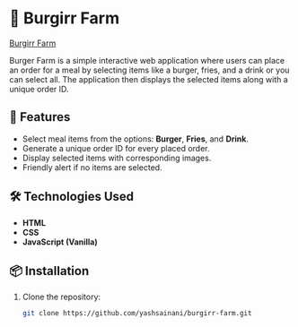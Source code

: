 # 🍔 Burgirr Farm

[Burgirr Farm](https://yashsainani.github.io/burgirr-farm/)

Burger Farm is a simple interactive web application where users can place an order for a meal by selecting items like a burger, fries, and a drink or you can select all. The application then displays the selected items along with a unique order ID.

## 🚀 Features

- Select meal items from the options: **Burger**, **Fries**, and **Drink**.
- Generate a unique order ID for every placed order.
- Display selected items with corresponding images.
- Friendly alert if no items are selected.

## 🛠️ Technologies Used

- **HTML**
- **CSS**
- **JavaScript (Vanilla)**


## 📦 Installation

1. Clone the repository:
   ```bash
   git clone https://github.com/yashsainani/burgirr-farm.git